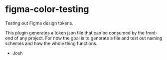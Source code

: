 # figma-color-testing
Testing out Figma design tokens.

This plugin generates a token json file that can be consumed by the front-end of any project.
For now the goal is to generate a file and test out naming schemes and how the whole thing functions.

- Josh
